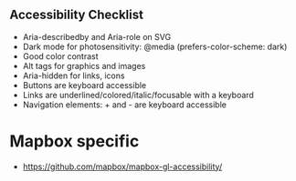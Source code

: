 ## Accessibility Checklist
- Aria-describedby and Aria-role on SVG
- Dark mode for photosensitivity: @media (prefers-color-scheme: dark)
- Good color contrast
- Alt tags for graphics and images
- Aria-hidden for links, icons
- Buttons are keyboard accessible
- Links are underlined/colored/italic/focusable with a keyboard
- Navigation elements: + and - are keyboard accessible

# Mapbox specific
- https://github.com/mapbox/mapbox-gl-accessibility/
